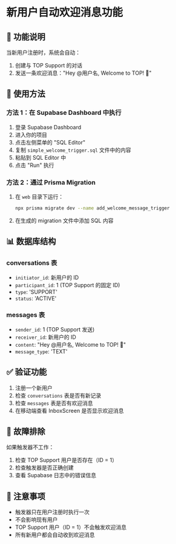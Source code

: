 # 新用户自动欢迎消息功能

## 🎯 功能说明

当新用户注册时，系统会自动：
1. 创建与 TOP Support 的对话
2. 发送一条欢迎消息："Hey @用户名, Welcome to TOP! 👋"

## 🚀 使用方法

### 方法 1：在 Supabase Dashboard 中执行

1. 登录 Supabase Dashboard
2. 进入你的项目
3. 点击左侧菜单的 "SQL Editor"
4. 复制 `simple_welcome_trigger.sql` 文件中的内容
5. 粘贴到 SQL Editor 中
6. 点击 "Run" 执行

### 方法 2：通过 Prisma Migration

1. 在 `web` 目录下运行：
   ```bash
   npx prisma migrate dev --name add_welcome_message_trigger
   ```

2. 在生成的 migration 文件中添加 SQL 内容

## 📊 数据库结构

### conversations 表
- `initiator_id`: 新用户的 ID
- `participant_id`: 1 (TOP Support 的固定 ID)
- `type`: 'SUPPORT'
- `status`: 'ACTIVE'

### messages 表
- `sender_id`: 1 (TOP Support 发送)
- `receiver_id`: 新用户的 ID
- `content`: "Hey @用户名, Welcome to TOP! 👋"
- `message_type`: 'TEXT'

## ✅ 验证功能

1. 注册一个新用户
2. 检查 `conversations` 表是否有新记录
3. 检查 `messages` 表是否有欢迎消息
4. 在移动端查看 InboxScreen 是否显示欢迎消息

## 🔧 故障排除

如果触发器不工作：
1. 检查 TOP Support 用户是否存在（ID = 1）
2. 检查触发器是否正确创建
3. 查看 Supabase 日志中的错误信息

## 📝 注意事项

- 触发器只在用户注册时执行一次
- 不会影响现有用户
- TOP Support 用户（ID = 1）不会触发欢迎消息
- 所有新用户都会自动收到欢迎消息


